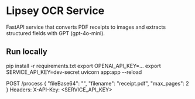 # Lipsey OCR Service

FastAPI service that converts PDF receipts to images and extracts structured fields with GPT (gpt-4o-mini).

## Run locally
pip install -r requirements.txt
export OPENAI_API_KEY=...
export SERVICE_API_KEY=dev-secret
uvicorn app:app --reload

POST /process
{
  "fileBase64": "<base64-pdf>",
  "filename": "receipt.pdf",
  "max_pages": 2
}
Headers: X-API-Key: <SERVICE_API_KEY>